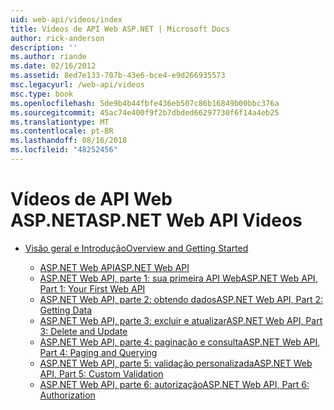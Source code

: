 ```yaml
---
uid: web-api/videos/index
title: Vídeos de API Web ASP.NET | Microsoft Docs
author: rick-anderson
description: ''
ms.author: riande
ms.date: 02/16/2012
ms.assetid: 8ed7e133-707b-43e6-bce4-e9d266935573
msc.legacyurl: /web-api/videos
msc.type: book
ms.openlocfilehash: 5de9b4b44fbfe436eb507c86b16849b00bbc376a
ms.sourcegitcommit: 45ac74e400f9f2b7dbded66297730f6f14a4eb25
ms.translationtype: MT
ms.contentlocale: pt-BR
ms.lasthandoff: 08/16/2018
ms.locfileid: "48252456"
---
```

<a name="aspnet-web-api-videos"></a><span data-ttu-id="eb779-102">Vídeos de API Web ASP.NET</span><span class="sxs-lookup"><span data-stu-id="eb779-102">ASP.NET Web API Videos</span></span>
====================
- [<span data-ttu-id="eb779-103">Visão geral e Introdução</span><span class="sxs-lookup"><span data-stu-id="eb779-103">Overview and Getting Started</span></span>](getting-started/index.md)

    - [<span data-ttu-id="eb779-104">ASP.NET Web API</span><span class="sxs-lookup"><span data-stu-id="eb779-104">ASP.NET Web API</span></span>](getting-started/aspnet-web-api.md)
    - [<span data-ttu-id="eb779-105">ASP.NET Web API, parte 1: sua primeira API Web</span><span class="sxs-lookup"><span data-stu-id="eb779-105">ASP.NET Web API, Part 1: Your First Web API</span></span>](getting-started/your-first-web-api.md)
    - [<span data-ttu-id="eb779-106">ASP.NET Web API, parte 2: obtendo dados</span><span class="sxs-lookup"><span data-stu-id="eb779-106">ASP.NET Web API, Part 2: Getting Data</span></span>](getting-started/getting-data.md)
    - [<span data-ttu-id="eb779-107">ASP.NET Web API, parte 3: excluir e atualizar</span><span class="sxs-lookup"><span data-stu-id="eb779-107">ASP.NET Web API, Part 3: Delete and Update</span></span>](getting-started/delete-and-update.md)
    - [<span data-ttu-id="eb779-108">ASP.NET Web API, parte 4: paginação e consulta</span><span class="sxs-lookup"><span data-stu-id="eb779-108">ASP.NET Web API, Part 4: Paging and Querying</span></span>](getting-started/paging-and-querying.md)
    - [<span data-ttu-id="eb779-109">ASP.NET Web API, parte 5: validação personalizada</span><span class="sxs-lookup"><span data-stu-id="eb779-109">ASP.NET Web API, Part 5: Custom Validation</span></span>](getting-started/custom-validation.md)
    - [<span data-ttu-id="eb779-110">ASP.NET Web API, parte 6: autorização</span><span class="sxs-lookup"><span data-stu-id="eb779-110">ASP.NET Web API, Part 6: Authorization</span></span>](getting-started/authorization.md)
